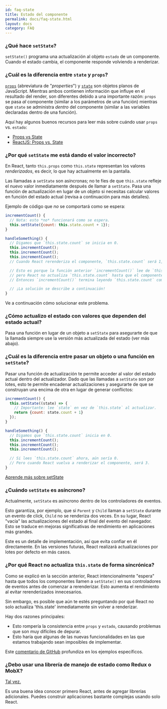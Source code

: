 ```yaml
---
id: faq-state
title: Estado del componente
permalink: docs/faq-state.html
layout: docs
category: FAQ
---
```


### ¿Qué hace `setState`?

`setState()` programa una actualización al objeto `estado` de un componente. Cuando el estado cambia, el componente responde volviendo a renderizar.

### ¿Cuál es la diferencia entre `state` y `props`?

[`props`](/docs/components-and-props.html) (abreviatura de "*properties*") y [`state`](/docs/state-and-lifecycle.html) son objetos planos de JavaScript. Mientras ambos contienen información que influye en el resultado del render, son diferentes debido a una importante razón: `props` se pasa *al* componente (similar a los parámetros de una función) mientras que `state` se administra *dentro* del componente (similar a las variables declaradas dentro de una función).

Aquí hay algunos buenos recursos para leer más sobre cuándo usar `props` vs. `estado`:
* [Props vs State](https://github.com/uberVU/react-guide/blob/master/props-vs-state.md)
* [ReactJS: Props vs. State](http://lucybain.com/blog/2016/react-state-vs-pros/)

### ¿Por qué `setState` me está dando el valor incorrecto?

En React, tanto `this.props` como `this.state` representan los valores *renderizados*, es decir, lo que hay actualmente en la pantalla.

Las llamadas a `setState` son asíncronas; no te fíes de que `this.state` refleje el nuevo valor inmediatamente después de llamar a `setState`. Pasa una función de actualización en lugar de un objeto si necesitas calcular valores en función del estado actual (revisa a continuación para más detalles).

Ejemplo de código que *no* se comportará como se espera:

```jsx
incrementCount() {
  // Nota: esto *no* funcionará como se espera.
  this.setState({count: this.state.count + 1});
}

handleSomething() {
  // Digamos que `this.state.count` se inicia en 0.
  this.incrementCount();
  this.incrementCount();
  this.incrementCount();
  // Cuando React rerenderiza el componente, `this.state.count` será 1, pero tu esperabas 3.

  // Esto es porque la función anterior `incrementCount()` lee de `this.state.count`,
  // pero React no actualiza `this.state.count` hasta que el componente se vuelve a renderizar.
  // Entonces `incrementCount()` termina leyendo `this.state.count` como 0 cada vez, y lo establece a 1.

  // ¡La solución se describe a continuación!
}
```

Ve a continuación cómo solucionar este problema.

### ¿Cómo actualizo el estado con valores que dependen del estado actual?

Pasa una función en lugar de un objeto a `setState` para asegurarte de que la llamada siempre use la versión más actualizada del estado (ver más abajo).

### ¿Cuál es la diferencia entre pasar un objeto o una función en `setState`?

Pasar una función de actualización te permite acceder al valor del estado actual dentro del actualizador. Dado que las llamadas a `setState` son por lotes, esto te permite encadenar actualizaciones y asegurarte de que se construyan una encima de otra en lugar de generar conflictos:

```jsx
incrementCount() {
  this.setState((state) => {
    // Importante: lee `state` en vez de `this.state` al actualizar.
    return {count: state.count + 1}
  });
}

handleSomething() {
  // Digamos que `this.state.count` inicia en 0.
  this.incrementCount();
  this.incrementCount();
  this.incrementCount();

  // Si lees `this.state.count` ahora, aún sería 0.
  // Pero cuando React vuelva a renderizar el componente, será 3.
}
```

[Aprende más sobre setState](/docs/react-component.html#setstate)

### ¿Cuándo `setState` es asíncrono?

Actualmente, `setState` es asíncrono dentro de los controladores de eventos.

Esto garantiza, por ejemplo, que si `Parent` y `Child` llaman a `setState` durante un evento de click, `Child` no se renderiza dos veces. En su lugar, React "vacía" las actualizaciones del estado al final del evento del navegador. Esto se traduce en mejoras significativas de rendimiento en aplicaciones más grandes.

Este es un detalle de implementación, así que evita confiar en él directamente. En las versiones futuras, React realizará actualizaciones por lotes por defecto en más casos.

### ¿Por qué React no actualiza `this.state` de forma sincrónica?

Como se explicó en la sección anterior, React intencionalmente "espera" hasta que todos los componentes llamen a `setState()` en sus controladores de eventos antes de comenzar a rerenderizar. Esto aumenta el rendimiento al evitar rerenderizados innecesarios.

Sin embargo, es posible que aún te estés preguntando por qué React no solo actualiza 'this.state' inmediatamente sin volver a renderizar.

Hay dos razones principales:

* Esto rompería la consistencia entre `props` y `estado`, causando problemas que son muy difíciles de depurar.
* Esto haría que algunas de las nuevas funcionalidades en las que estamos trabajando sean imposibles de implementar.

Este [comentario de GitHub](https://github.com/facebook/react/issues/11527#issuecomment-360199710) profundiza en los ejemplos específicos.

### ¿Debo usar una librería de manejo de estado como Redux o MobX?

[Tal vez.](https://redux.js.org/faq/general#when-should-i-use-redux)

Es una buena idea conocer primero React, antes de agregar librerías adicionales. Puedes construir aplicaciones bastante complejas usando solo React.
